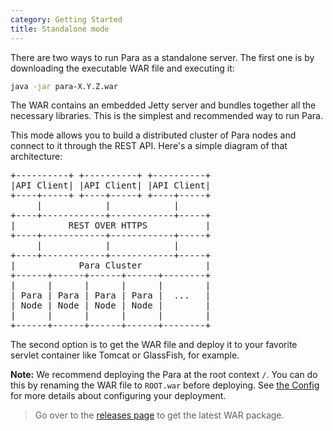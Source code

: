 ```yaml
---
category: Getting Started
title: Standalone mode
---
```


There are two ways to run Para as a standalone server. The first one is by downloading the executable WAR file and executing it:

```bash
java -jar para-X.Y.Z.war
```

The WAR contains an embedded Jetty server and bundles together all the necessary libraries. This is the simplest and
recommended way to run Para.

This mode allows you to build a distributed cluster of Para nodes and connect to it through the REST API.
Here's a simple diagram of that architecture:

<pre>
+----------+ +----------+ +----------+
|API Client| |API Client| |API Client|
+----+-----+ +----+-----+ +----+-----+
     |            |            |
+----+------------+------------+-----+
|          REST OVER HTTPS           |
+----+------------+------------+-----+
     |            |            |
+----+------------+------------+-----+
|            Para Cluster            |
+------+------+------+------+--------+
|      |      |      |      |        |
| Para | Para | Para | Para |  ...   |
| Node | Node | Node | Node |        |
|      |      |      |      |        |
+------+------+------+------+--------+
</pre>


The second option is to get the WAR file and deploy it to your favorite servlet container like Tomcat or
GlassFish, for example.

**Note:** We recommend deploying the Para at the root context `/`. You can do this by renaming the WAR file
to `ROOT.war` before deploying. See [the Config](#005-config) for more details about configuring your deployment.

> Go over to the [releases page](https://github.com/erudika/para/releases) to get the latest WAR package.